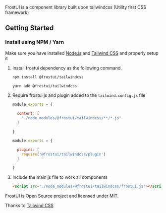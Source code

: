 FrostUI is a component library built upon tailwindcss (Utility first CSS framework)

## Getting Started

### Install using NPM / Yarn

Make sure you have installed <a href="https://nodejs.org/en/" rel="nofollow" >Node.js</a>
and <a href="https://tailwindcss.com/" rel="nofollow" >Tailwind CSS</a> and properly setup it

1. Install frostui dependency as the following command.

    ```bash
    npm install @frostui/tailwindcss
    ``` 
    ```bash
    yarn add @frostui/tailwindcss
    ```

2. Require frostui js and plugin added to the `tailwind.config.js` file

    ```javascript
    module.exports = {
    
      content: [
        "./node_modules/@frostui/tailwindcss/**/*.js"
      ]
    
    }
    ````

    ```javascript
    module.exports = {
    
      plugins: [
        require('@frostui/tailwindcss/plugin')
      ]
    
    }
    ```

3. Include the main js file to work all components

    ```html
    <script src="./node_modules/@frostui/tailwindcss/frostui.js"></script>
    ```

FrostUI is Open Source project and licensed under MIT.

Thanks to <a href="https://tailwindcss.com/" rel="nofollow" >Tailwind CSS</a>
